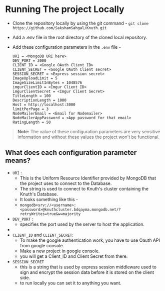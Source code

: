 # Running The project Locally

- Clone the repository locally by using the git command -
  `git clone https://github.com/SakshamSahgal/Knuth.git`

- Add a .env file in the root directory of the cloned local repository.

- Add these configuration parameters in the `.env` file -
  
  ```
  URI = <MongoDB URI here>
  DEV_PORT = 3000
  CLIENT_ID = <Google OAuth Client ID>
  CLIENT_SECRET = <Google OAuth Client secret>
  SESSION_SECRET = <Express session secret>
  ImageUploadLimit = 5
  ImageSizeLimitInBytes = 1048576
  imgurClientID = <Imgur Client ID>
  imgurClientSecret = <Imgur Client Secret>
  TitleLength = 100
  DescriptionLength = 1000
  Host = http://localhost:3000
  limitPerPage = 3
  NodeMailerEmail = <Email for Nodemailer>
  NodeMailerAppPassword = <App password for that email>
  RatingLength = 50
  ```





> **Note:** The value of these configuration parameters are very sensitive information and without these values the project won't be functional.



 

## What does each configuration parameter means?

- `URI` : 
  - This is the Uniform Resource Identifier provided by MongoDB that the project uses to connect to the Database.
  - The string is used to connect to Knuth's cluster containing the Knuth's Database.
  - It looks something like this - 
  - `mongodb+srv://<username>:<password>@knuthcluster.bdqayma.mongodb.net/?retryWrites=true&w=majority`
- `DEV_PORT` : 
  - specifies the port used by the server to host the application.
- 
- `CLIENT_ID`  and `CLIENT_SECRET`: 
  - To make the google authentication work, you have to use Oauth API from google console.
  - Make a new project in google console.
  - you will get a Client_ID and Client Secret from there.
- `SESSION_SECRET`
  - this is a string that is used by express session middleware used to sign and encrypt the session data before it is stored on the client side.
  - to run locally you can set it to anything you want.
